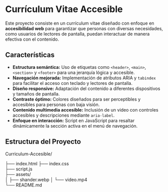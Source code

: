 # Currículum Vitae Accesible

Este proyecto consiste en un currículum vitae diseñado con enfoque en **accesibilidad web** para garantizar que personas con diversas necesidades, como usuarios de lectores de pantalla, puedan interactuar de manera efectiva con el contenido.

## Características

- **Estructura semántica:** Uso de etiquetas como `<header>`, `<main>`, `<section>` y `<footer>` para una jerarquía lógica y accesible.
- **Navegación mejorada:** Implementación de atributos ARIA y `tabindex` para facilitar el acceso con teclado y lectores de pantalla.
- **Diseño responsive:** Adaptación del contenido a diferentes dispositivos y tamaños de pantalla.
- **Contraste óptimo:** Colores diseñados para ser perceptibles y accesibles para personas con baja visión.
- **Contenido multimedia accesible:** Inclusión de un video con controles accesibles y descripciones mediante `aria-label`.
- **Enfoque en interacción:** Script en JavaScript para resaltar dinámicamente la sección activa en el menú de navegación.

## Estructura del Proyecto

Curriculum-Accesible/

├── index.html
├── index.css   
├── script.js  
├── assets/  
│   ├── shander.webp 
│   └── video.mp4  
└── README.md    




